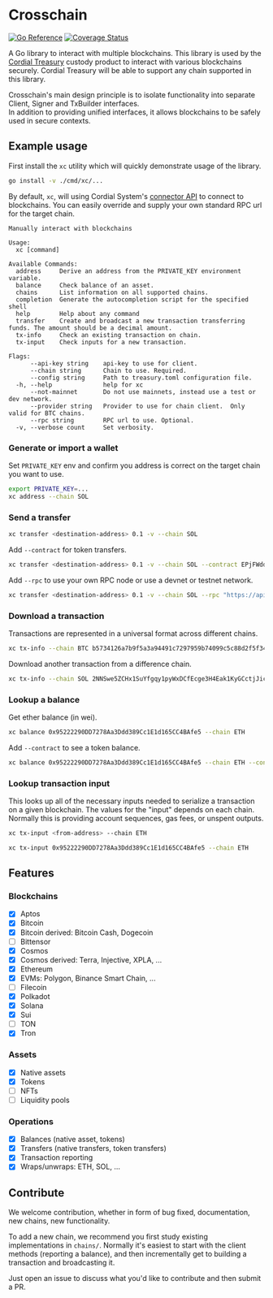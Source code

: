 # Crosschain

[![Go Reference](https://pkg.go.dev/badge/github.com/cordialsys/crosschain.svg)](https://pkg.go.dev/github.com/cordialsys/crosschain)
[![Coverage Status](https://coveralls.io/repos/github/cordialsys/crosschain/badge.svg?branch=main)](https://coveralls.io/github/cordialsys/crosschain?branch=main)

A Go library to interact with multiple blockchains. This library is used by the [Cordial Treasury](https://cordialsystems.com/) custody product to interact with various blockchains securely.
Cordial Treasury will be able to support any chain supported in this library.

Crosschain's main design principle is to isolate functionality into separate Client, Signer and TxBuilder interfaces.  
In addition to providing unified interfaces, it allows blockchains to be safely used in secure contexts.

## Example usage

First install the `xc` utility which will quickly demonstrate usage of the library.

```bash
go install -v ./cmd/xc/...
```

By default, `xc`, will using Cordial System's [connector API](https://docs.cordialapis.com/docs/connector) to connect to blockchains. You can easily
override and supply your own standard RPC url for the target chain.

```
Manually interact with blockchains

Usage:
  xc [command]

Available Commands:
  address     Derive an address from the PRIVATE_KEY environment variable.
  balance     Check balance of an asset.
  chains      List information on all supported chains.
  completion  Generate the autocompletion script for the specified shell
  help        Help about any command
  transfer    Create and broadcast a new transaction transferring funds. The amount should be a decimal amount.
  tx-info     Check an existing transaction on chain.
  tx-input    Check inputs for a new transaction.

Flags:
      --api-key string    api-key to use for client.
      --chain string      Chain to use. Required.
      --config string     Path to treasury.toml configuration file.
  -h, --help              help for xc
      --not-mainnet       Do not use mainnets, instead use a test or dev network.
      --provider string   Provider to use for chain client.  Only valid for BTC chains.
      --rpc string        RPC url to use. Optional.
  -v, --verbose count     Set verbosity.
```

### Generate or import a wallet

Set `PRIVATE_KEY` env and confirm you address is correct on the target chain you want to use.

```bash
export PRIVATE_KEY=...
xc address --chain SOL
```

### Send a transfer

```bash
xc transfer <destination-address> 0.1 -v --chain SOL
```

Add `--contract` for token transfers.

```bash
xc transfer <destination-address> 0.1 -v --chain SOL --contract EPjFWdd5AufqSSqeM2qN1xzybapC8G4wEGGkZwyTDt1v --decimals 6
```

Add `--rpc` to use your own RPC node or use a devnet or testnet network.

```bash
xc transfer <destination-address> 0.1 -v --chain SOL --rpc "https://api.devnet.solana.com"
```

### Download a transaction

Transactions are represented in a universal format across different chains.

```bash
xc tx-info --chain BTC b5734126a7b9f5a3a94491c7297959b74099c5c88d2f5f34ea3cb432abdf9c5e
```

Download another transaction from a difference chain.

```bash
xc tx-info --chain SOL 2NNSwe5ZCHx1SuYfgqy1pyWxDCfEcge3H4Eak1KyGCctjJictYtkQ4FFRH7CMJHM1W55FnyBmtKrxdZzkkThkjVL
```

### Lookup a balance

Get ether balance (in wei).

```bash
xc balance 0x95222290DD7278Aa3Ddd389Cc1E1d165CC4BAfe5 --chain ETH
```

Add `--contract` to see a token balance.

```bash
xc balance 0x95222290DD7278Aa3Ddd389Cc1E1d165CC4BAfe5 --chain ETH --contract 0xa0b86991c6218b36c1d19d4a2e9eb0ce3606eb48
```

### Lookup transaction input

This looks up all of the necessary inputs needed to serialize a transaction on a given blockchain. The values for the "input"
depends on each chain. Normally this is providing account sequences, gas fees, or unspent outputs.

```bash
xc tx-input <from-address> --chain ETH
```

```bash
xc tx-input 0x95222290DD7278Aa3Ddd389Cc1E1d165CC4BAfe5 --chain ETH
```

## Features

### Blockchains

- [x] Aptos
- [x] Bitcoin
- [x] Bitcoin derived: Bitcoin Cash, Dogecoin
- [ ] Bittensor
- [x] Cosmos
- [x] Cosmos derived: Terra, Injective, XPLA, ...
- [x] Ethereum
- [x] EVMs: Polygon, Binance Smart Chain, ...
- [ ] Filecoin
- [x] Polkadot
- [x] Solana
- [x] Sui
- [ ] TON
- [x] Tron

### Assets

- [x] Native assets
- [x] Tokens
- [ ] NFTs
- [ ] Liquidity pools

### Operations

- [x] Balances (native asset, tokens)
- [x] Transfers (native transfers, token transfers)
- [x] Transaction reporting
- [x] Wraps/unwraps: ETH, SOL, ...

## Contribute

We welcome contribution, whether in form of bug fixed, documentation, new chains, new functionality.

To add a new chain, we recommend you first study existing implementations in `chains/`.
Normally it's easiest to start with the client methods (reporting a balance), and then incrementally get to building a transaction and broadcasting it.

Just open an issue to discuss what you'd like to contribute and then submit a PR.
